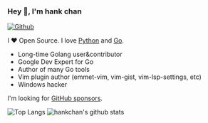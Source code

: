 ### Hey 👋, I'm hank chan

[![Github](https://img.shields.io/github/followers/hankchan?label=Follow&style=social)](https://github.com/hankchan)

I ❤ Open Source. I love [Python](https://www.python.org/) and [Go](https://golang.org).

* Long-time Golang user&contributor
* Google Dev Expert for Go
* Author of many Go tools
* Vim plugin author (emmet-vim, vim-gist, vim-lsp-settings, etc)
* Windows hacker

I'm looking for [GitHub sponsors](https://github.com/sponsors/hankchan).

![Top Langs](https://github-readme-stats.vercel.app/api/top-langs/?username=hankchan&hide=html)
![hankchan's github stats](https://github-readme-stats.vercel.app/api?username=hankchan&show_icons=true&count_private=true&line_height=40)

